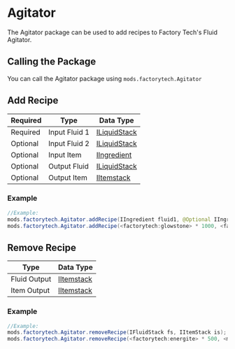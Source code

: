 # Agitator
The Agitator package can be used to add recipes to Factory Tech's Fluid Agitator.

## Calling the Package
You can call the Agitator package using `mods.factorytech.Agitator`

## Add Recipe

|Required  |Type              |Data Type                                           |
|----------|------------------|----------------------------------------------------|
|Required  |Input Fluid 1     |[ILiquidStack](/Vanilla/Variable_Types/ILiquidStack)|
|Optional  |Input Fluid 2     |[ILiquidStack](/Vanilla/Variable_Types/ILiquidStack)|
|Optional  |Input Item        |[IIngredient](/Vanilla/Variable_Types/IIngredient)  |
|Optional  |Output Fluid      |[ILiquidStack](/Vanilla/Variable_Types/ILiquidStack)|
|Optional  |Output Item       |[IItemstack](/Vanilla/Items/IItemStack)             |



### Example
```JAVA
//Example:
mods.factorytech.Agitator.addRecipe(IIngredient fluid1, @Optional IIngredient fluid2, @Optional IIngredient itemIn, @Optional ILiquidStack fluidOut, @Optional IItemStack itemOut);
mods.factorytech.Agitator.addRecipe(<factorytech:glowstone> * 1000, <factorytech:h2so4> * 1000, <minecraft:quartz> * 4, <factorytech:energite> * 500, <minecraft:diamond>);
```



## Remove Recipe

|Type              |Data Type                                          |
|------------------|---------------------------------------------------|
|Fluid Output      |[IItemstack](/Vanilla/Items/ILiquidStack)          |
|Item  Output      |[IItemstack](/Vanilla/Items/IItemStack)            |


### Example
```JAVA
//Example:
mods.factorytech.Agitator.removeRecipe(IFluidStack fs, IItemStack is);
mods.factorytech.Agitator.removeRecipe(<factorytech:energite> * 500, <minecraft:diamond>);
```
